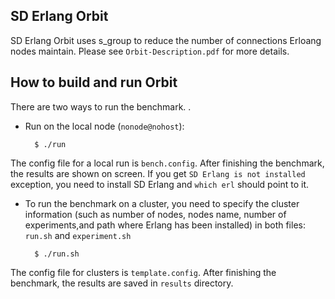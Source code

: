 SD Erlang Orbit
-----------

SD Erlang Orbit uses s_group to reduce the number of connections Erloang nodes maintain. Please see `Orbit-Description.pdf` for more details.

How to build and run Orbit
----------------------------------------

There are two ways to run the benchmark. .

* Run on the local node (`nonode@nohost`):

		$ ./run

The config file for a local run is `bench.config`. After finishing the benchmark, the results are shown on screen. If you get `SD Erlang is not installed` exception, you need to install SD Erlang and `which erl` should point to it.

* To run the benchmark on a cluster, you need to specify the cluster information (such as number of nodes, nodes name, number of experiments,and path where Erlang has been installed) in both files: `run.sh` and `experiment.sh`

		$ ./run.sh

The config file for clusters is `template.config`. After finishing the benchmark, the results are saved in `results` directory.

